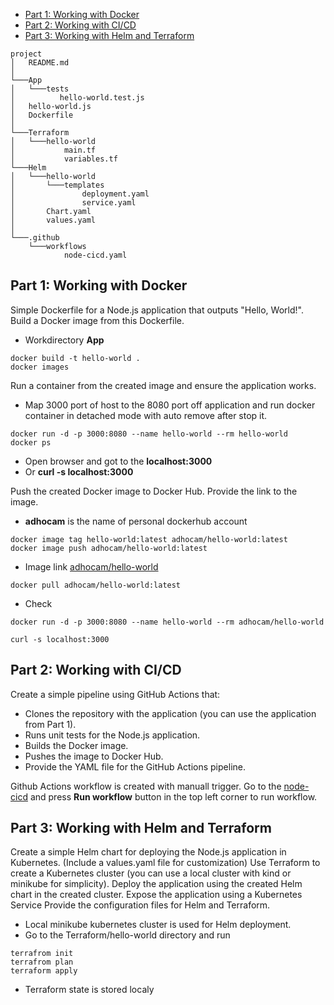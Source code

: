 - [Part 1: Working with Docker](#part-1-working-with-docker)
- [Part 2: Working with CI/CD](#part-2-working-with-cicd)
- [Part 3: Working with Helm and Terraform](#part-3-working-with-helm-and-terraform)

```
project
│   README.md
│
└───App
│   └───tests
│          hello-world.test.js   
│   hello-world.js
│   Dockerfile
│   
└───Terraform
│   └───hello-world
│           main.tf
│           variables.tf      
└───Helm
│   └───hello-world
│       └───templates
│               deployment.yaml
│               service.yaml
│       Chart.yaml
│       values.yaml
│       
└───.github
    └───workflows
            node-cicd.yaml
```

## Part 1: Working with Docker

Simple Dockerfile for a Node.js application that outputs "Hello, World!".
Build a Docker image from this Dockerfile. 
- Workdirectory **App**
```
docker build -t hello-world .
docker images
```

Run a container from the created image and ensure the application works.
- Map 3000 port of host to the 8080 port off application and run docker container in detached mode with auto remove after stop it.

```
docker run -d -p 3000:8080 --name hello-world --rm hello-world
docker ps
```
- Open browser and got to the **localhost:3000**
- Or **curl -s localhost:3000**

Push the created Docker image to Docker Hub. Provide the link to the image.
- **adhocam** is the name of personal dockerhub account

```
docker image tag hello-world:latest adhocam/hello-world:latest
docker image push adhocam/hello-world:latest
```
- Image link [adhocam/hello-world](https://hub.docker.com/repository/docker/adhocam/hello-world/general)
```
docker pull adhocam/hello-world:latest
```

- Check
```
docker run -d -p 3000:8080 --name hello-world --rm adhocam/hello-world

curl -s localhost:3000
```

## Part 2: Working with CI/CD
Create a simple pipeline using GitHub Actions that:
- Clones the repository with the application (you can use the application from Part 1).
- Runs unit tests for the Node.js application.
- Builds the Docker image.
- Pushes the image to Docker Hub.
- Provide the YAML file for the GitHub Actions pipeline.

Github Actions workflow is created with manuall trigger. Go to the [node-cicd](https://github.com/adhoc-am/dr-devops-test/actions/workflows/node-cicd.yaml) and press **Run workflow** button in the top left corner to run workflow.

## Part 3: Working with Helm and Terraform
Create a simple Helm chart for deploying the Node.js application in Kubernetes.
(Include a values.yaml file for customization)
Use Terraform to create a Kubernetes cluster (you can use a local cluster with kind or minikube for simplicity).
Deploy the application using the created Helm chart in the created cluster.
Expose the application using a Kubernetes Service
Provide the configuration files for Helm and Terraform.

- Local minikube kubernetes cluster is used for Helm deployment.
- Go to the Terraform/hello-world directory and run
```
terrafrom init
terrafrom plan 
terraform apply
```
- Terraform state is stored localy